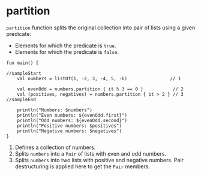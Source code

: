 # partition

`partition` function splits the original collection into pair of lists using a given predicate:
 * Elements for which the predicate is `true`.
 * Elements for which the predicate is `false`.

```run-kotlin
fun main() {

//sampleStart
    val numbers = listOf(1, -2, 3, -4, 5, -6)                // 1
    
    val evenOdd = numbers.partition { it % 3 == 0 }           // 2
    val (positives, negatives) = numbers.partition { it > 2 } // 3
//sampleEnd

    println("Numbers: $numbers")
    println("Even numbers: ${evenOdd.first}")
    println("Odd numbers: ${evenOdd.second}")
    println("Positive numbers: $positives")
    println("Negative numbers: $negatives")
}

```

1. Defines a collection of numbers.
2. Splits `numbers` into a `Pair` of lists with even and odd numbers.
3. Splits `numbers` into two lists with positive and negative numbers. Pair destructuring is applied here to get the `Pair` members.
